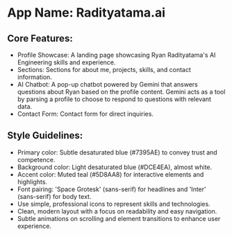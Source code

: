 # **App Name**: Radityatama.ai

## Core Features:

- Profile Showcase: A landing page showcasing Ryan Radityatama's AI Engineering skills and experience.
- Sections: Sections for about me, projects, skills, and contact information.
- AI Chatbot: A pop-up chatbot powered by Gemini that answers questions about Ryan based on the profile content. Gemini acts as a tool by parsing a profile to choose to respond to questions with relevant data.
- Contact Form: Contact form for direct inquiries.

## Style Guidelines:

- Primary color: Subtle desaturated blue (#7395AE) to convey trust and competence.
- Background color: Light desaturated blue (#DCE4EA), almost white.
- Accent color: Muted teal (#5D8AA8) for interactive elements and highlights.
- Font pairing: 'Space Grotesk' (sans-serif) for headlines and 'Inter' (sans-serif) for body text.
- Use simple, professional icons to represent skills and technologies.
- Clean, modern layout with a focus on readability and easy navigation.
- Subtle animations on scrolling and element transitions to enhance user experience.